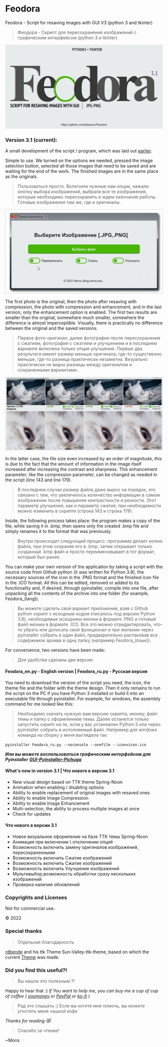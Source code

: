 # Feodora


Feodora - Script for resaving images with GUI  V3 (python 3 and tkinter)
> Феодора - Скрипт для пересохранения изображений с графическим интерфейсом (python 3 и tkinter)

![Light screenshot](https://github.com/blyamur/Feodora/blob/main/ezgif-2-0b191cd9961c.png)

### Version 3.1 (current):

A small development of the script / program, which was laid out [earlier](https://github.com/blyamur/Python-Resaving-Image-with-GUI).


Simple to use. We turned on the options we needed, pressed the image selection button, selected all those images that need to be saved and are waiting for the end of the work. The finished images are in the same place as the originals.
> Пользоваться просто. Включили нужные нам опции, нажали кнопку выбора изображений, выбрали все те изображения, которые необходимо пересохранить и ждем окончания работы. Готовые изображения там же, где и оригиналы. 
> 
![Light screenshot](https://github.com/blyamur/Feodora/blob/main/ezgif-2-0b191cd9961c.gif)

The first photo is the original, then the photo after resaving with compression, the photo with compression and enhancement, and in the last version, only the enhancement option is enabled. The first two results are smaller than the original, somewhere much smaller, somewhere the difference is almost imperceptible. Visually, there is practically no difference between the original and the saved versions.
> Первое фото-оригинал, далее фотография после пересохранения с сжатием, фотография с сжатием и улучшением и в последнем варианте включена только опция улучшения. Первые два результата имеют размер меньше оригинала, где-то существенно меньше, где-то разница практически незаметна. Визуально практически не видно разницы между оригиналом и сохраненными вариантами.

![Light screenshot](https://github.com/blyamur/Feodora/blob/main/process_il_cat-1280x599.jpg)

In the latter case, the file size even increased by an order of magnitude, this is due to the fact that the amount of information in the image itself increased after increasing the contrast and sharpness. This enhancement parameter, like the compression parameter, can be changed as needed in the script (line 143 and line 179).
> В последнем случае размер файла даже вырос на порядок, это связано с тем, что увеличилось количество информации в самом изображении после повышения контрастности и резкости. Этот параметр улучшения, как и параметр сжатия, при необходимости можно изменить в скрипте (строка 143 и строка 179).

Inside, the following process takes place: the program makes a copy of the file, while saving it in .bmp, then opens only the created .bmp file and simply renames it to the format that was previously.
> Внутри происходит следующий процесс: программа делает копию файла, при этом сохраняя его в .bmp, затем открывает только созданный .bmp файл и просто переименовывает в тот формат, который был ранее. 


You can make your own version of the application by taking a script with the source code from Github python (it was written for Python 3.8), the necessary sources of the icon in the .PNG format and the finished icon file in the .ICO format. All this can be edited, removed or added to its functionality and, if desired, through pyinstaller, compile into one file, after unpacking all the contents of the archive into one folder (for example, Feodora_(lang)).
> Вы можете сделать свой вариант приложения, взяв с Github python скрипт с исходным кодом (писалось под версию Python 3.8), необходимые исходники иконки в формате .PNG и готовый файл иконки в формате .ICO. Все это можно отредактировать, что-то убрать или дописать свой функционал и при желании через pyinstaller собрать в один файл, предварительно распаковав все содержимое архива в одну папку (например Feodora_(язык)).


For convenience, two versions have been made:
> Для удобства сделаны две версии: 

#### Feodora_en.py - English version |  Feodora_ru.py  - Русская версия

You need to download the version of the script you need, the icon, the theme file and the folder with the theme design. Then it only remains to run the script on the PC if you have Python 3 installed or build it into an executable file through pyinstaller. For example, for windows, the assembly command for me looked like this:
> Необходимо скачать нужную вам версию скрипта, иконку, файл темы и папку с оформлением темы. Далее останется только запустить скрипт на пк, если у вас установлен Python 3 или через pyinstaller собрать в исполняемый файл. Например для windows команда на сборку у меня выглядела так:

``` 
pyinstaller Feodora_ru.py --noconsole --onefile --icon=icon.ico
```

***Или вы можете воспользоваться графическим интерфейсом для Pyinstaller*** ***[GUI-Pyinstaller-Pichuga](https://github.com/blyamur/GUI-Pyinstaller-Pichuga)***



#### What's new in version 3.1  | Что нового в версии 3.1

- New visual design based on TTK theme Spring-Noon
- Animation when enabling / disabling options
- Ability to enable replacement of original images with resaved ones
- Ability to enable Image Compression
- Ability to enable Image Enhancement
- Multi-selection, the ability to process multiple images at once
- Check for updates

#### Что нового в версии 3.1

- Новое визуальное оформление на базе TTK темы Spring-Noon
- Анимация при включении \ отключении опций
- Возможность включить замену оригиналов изображений, пересохраненными
- Возможность включить Сжатие изображений
- Возможность включить Сжатие изображений
- Возможность включить Улучшение изображений
- Мультивыбор,возможность обработки сразу нескольких изображений
- Проверка наличия обновлений



### Copyrights and Licenses
Not for commercial use.

© 2022

### Special thanks
> Отдельная благодарность  

[rdbende](https://github.com/rdbende/Sun-Valley-ttk-theme) and his ttk Theme Sun-Valley-ttk-theme, based on which the current [Theme](https://github.com/blyamur/Spring-Noon-ttk-theme) was made.


### Did you find this useful?!
> Вы нашли это  полезным ?!

Happy to hear that :) *If You want to help me, you can buy me a cup of cup of coffee ( [yoomoney](https://yoomoney.ru/to/41001158104834) or [PayPal](https://paypal.me/enkonu) or [ko-fi](https://ko-fi.com/W7W460SQ3) )*

> Рад это слышать :) Если вы хотите мне помочь, вы можете угостить меня чашкой кофе

*Thanks for reading :heart_eyes_cat:*
> Спасибо за чтение!

~Mons

